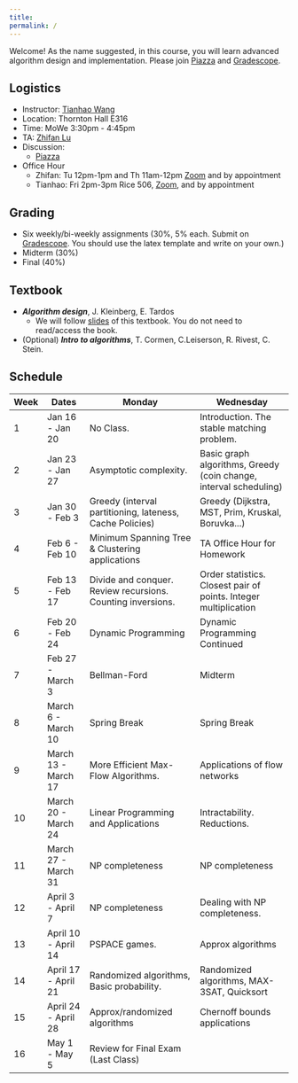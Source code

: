 ```yaml
---
title: 
permalink: /
---
```


Welcome! As the name suggested, in this course, you will learn advanced algorithm design and implementation. Please join [Piazza](https://piazza.com/virginia/spring2023/cs6161) and [Gradescope](https://www.gradescope.com/courses/502627).
## Logistics


- Instructor: [Tianhao Wang](https://tianhao.wang)
- Location: Thornton Hall E316
- Time: MoWe 3:30pm - 4:45pm
- TA: [Zhifan Lu](https://www.wayup.com/profile/Zhifan-Lu-b7ed044ed7/)
- Discussion: 
  - [Piazza](https://piazza.com/virginia/spring2023/cs6161)
- Office Hour
  - Zhifan: Tu 12pm-1pm and Th 11am-12pm [Zoom](https://virginia.zoom.us/j/9046535219) and by appointment
  - Tianhao: Fri 2pm-3pm Rice 506, [Zoom](https://virginia.zoom.us/j/99904829105?pwd=T0k3eUpxR0J2WFZsS0VhODBFc0hjdz09), and by appointment


## Grading
- Six weekly/bi-weekly assignments (30%, 5% each. Submit on [Gradescope](https://www.gradescope.com/courses/502627). You should use the latex template and write on your own.)
- Midterm (30%)
- Final (40%)

## Textbook
- ***Algorithm design***, J. Kleinberg, E. Tardos
  - We will follow [slides](https://www.cs.princeton.edu/~wayne/kleinberg-tardos/) of this textbook. You do not need to read/access the book.
- (Optional) ***Intro to algorithms***, T. Cormen, C.Leiserson, R. Rivest, C. Stein.

## Schedule 

| Week | Dates               | Monday                                                      | Wednesday                                                        |
| ---- | ------------------- | ----------------------------------------------------------- | ---------------------------------------------------------------- |
| 1    | Jan 16 - Jan 20     | No Class.                                                   | Introduction. The stable matching problem.                       |
| 2    | Jan 23 - Jan 27     | Asymptotic complexity.                                      | Basic graph algorithms, Greedy (coin change, interval scheduling)|
| 3    | Jan 30 - Feb 3      | Greedy (interval partitioning, lateness, Cache Policies)    | Greedy (Dijkstra, MST, Prim, Kruskal, Boruvka...)                |
| 4    | Feb 6 - Feb 10      | Minimum Spanning Tree & Clustering applications             | TA Office Hour for Homework                                      |
| 5    | Feb 13 - Feb 17     | Divide and conquer. Review recursions. Counting inversions. | Order statistics. Closest pair of points. Integer multiplication |
| 6    | Feb 20 - Feb 24     | Dynamic Programming                                         | Dynamic Programming Continued                                    |
| 7    | Feb 27 - March 3    | Bellman-Ford                                                | Midterm                                                          |
| 8    | March 6 - March 10  | Spring Break                                                | Spring Break                                                     |
| 9    | March 13 - March 17 | More Efficient Max-Flow Algorithms.                         | Applications of flow networks                                    |
| 10   | March 20 - March 24 | Linear Programming and Applications                         | Intractability. Reductions.                                      |
| 11   | March 27 - March 31 | NP completeness                                             | NP completeness                                                  |
| 12   | April 3 - April 7   | NP completeness                                             | Dealing with NP completeness.                                    |
| 13   | April 10 - April 14 | PSPACE games.                                               | Approx algorithms                                                |
| 14   | April 17 - April 21 | Randomized algorithms, Basic probability.                   | Randomized algorithms, MAX-3SAT, Quicksort                       |
| 15   | April 24 - April 28 | Approx/randomized algorithms                                | Chernoff bounds applications                                     |
| 16   | May 1 - May 5       | Review for Final Exam (Last Class)                          |                                                                  |
